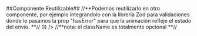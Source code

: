  ##Componente Reutilizable##
 //**Podemos reutilizarlo en otro componente, por ejemplo integrandolo con la librería Zod para validaciones donde le pasamos la prop "hasError" para que la animación refleje el estado del envío. **//
               <ProgressButton
              type="submit"
              className="flex items-center justify-center"
              hasError={Object.keys(errors).length > 0}
            />
//**nota: el className es totalmente opcional **//
